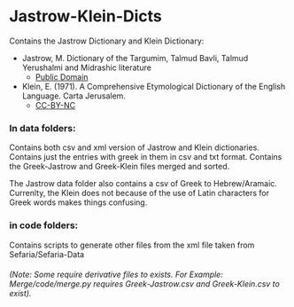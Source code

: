 # Jastrow-Klein-Dicts
Contains the Jastrow Dictionary and Klein Dictionary:

- Jastrow, M. Dictionary of the Targumim, Talmud Bavli, Talmud Yerushalmi and Midrashic literature
  - [Public Domain](https://en.wikipedia.org/wiki/Public_domain)
- Klein, E. (1971). A Comprehensive Etymological Dictionary of the English Language. Carta Jerusalem.
  - [CC-BY-NC](https://creativecommons.org/licenses/by-nc/4.0/) 

### In data folders:
  Contains both csv and xml version of Jastrow and Klein dictionaries.
  Contains just the entries with greek in them in csv and txt format.
  Contains the Greek-Jastrow and Greek-Klein files merged and sorted.

  The Jastrow data folder also contains a csv of Greek to Hebrew/Aramaic.
  Currenlty, the Klein does not because of the use of Latin characters for Greek
  words makes things confusing.

### in code folders:
  Contains scripts to generate other files from the xml file taken from
  Sefaria/Sefaria-Data
  <h6>(Note: Some require derivative files to exists. For Example: Merge/code/merge.py
  requires Greek-Jastrow.csv and Greek-Klein.csv to exist).<h6>

